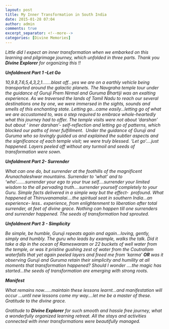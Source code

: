 ```yaml
---
layout: post
title: My Inner Transformation in South India
date: 2015-01-28 07:04
author: admin
comments: true
excerpt_separator: <!--more-->
categories: [Divine Memories]
---
```

<p><i>Little did I expect an inner transformation when we embarked on this learning and pilgrimage journey,<!--more--> which unfolded in three parts. Thank you </i><b><i>Divine Explorer</i></b><i> for organizing this !!</i></p>
<p><b><i>Unfoldment Part 1 –Let Go</i></b></p>
<p><i>10,9.8,7.6,5,4,3,2,1.……blast off…yes we are on a earthly vehicle being transported around the galactic planets. The Navgraha temple tour under the guidance of Guruji Prem Nirmal and Guruma Bhartiji was an exalting experience. As we traversed the lands of Tamil Nadu to reach our several destinations one by one, we were immersed in the sights, sounds and smells of this enchanting state. Letting go…came easily…letting go of what we are accustomed to, was a step required to embrace whole-heartedly what this journey had to offer. The temple visits were not about ‘darshan’ but about ‘ inner darshan’- self-reflection and letting go of patterns, which blocked our paths of inner fulfillment.  Under the guidance of Guruji and Guruma who so lovingly guided us and explained the subtler aspects and the significance of each temple visit; we were truly blessed. ‘Let go’….just happened. Layers peeled off without any turmoil and seeds of transformation were sown.</i></p>
<p><b><i>Unfoldment Part 2- Surrender</i></b></p>
<p><i>What can one do, but surrender at the foothills of the magnificent Arunachaleshwar mountains. Surrender to ‘what’ and to ‘who’…….surrender your ego to your true self….surrender your limited wisdom to the all pervading truth….surrender yourself completely to your Guru. Simple facts delivered in a simple way but the effect-  profound. What happened at Thirruvanamalai….the spiritual seat in southern India…an experience- less.. experience, from enlightenment to liberation after total surrender, at feet of divine grace. Nothing can happen till one surrenders and surrender happened. The seeds of transformation had sprouted.</i></p>
<p><b><i>Unfoldment Part 3 - Simplicity</i></b></p>
<p><i>Be simple, be humble, Guruji repeats again and again…loving, gently, simply and humbly. The guru who leads by example, walks the talk. Did it take a dip in the ocean of Rameswaram or 22 buckets of well water from the temple, or was it pristine gushing zest of water from the Coutrallam waterfalls that yet again peeled layers and freed me from ‘karma’ </i><b><i>OR</i></b><i> was it observing Guruji and Guruma retain their simplicity and humility at all moments that transformation happened? Should I wonder ….the magic has started...the seeds of transformation are emerging with strong roots.</i></p>
<p><b><i>Manifest</i></b></p>
<p><i>What remains now…...maintain these lessons learnt…and manifestation will occur …until new lessons come my way….let me be a master of these. Gratitude to the divine grace. </i></p>
<p><i>Gratitude to </i><b><i>Divine Explorer</i></b><i> for such smooth and hassle free journey, what a wonderfully organized learning retreat. All the stays and activities connected with inner transformations were beautifully managed.</i></p>
